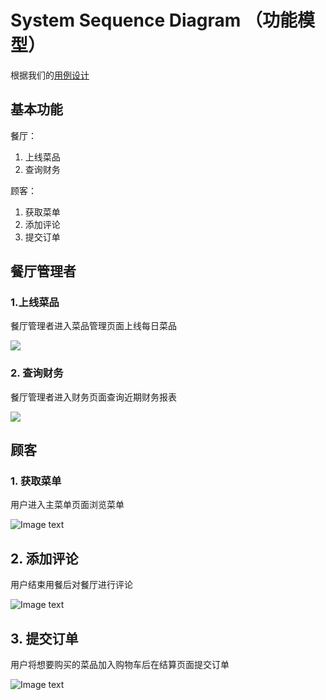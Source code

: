# System Sequence Diagram （功能模型）

根据我们的[用例设计](软件设计文档_用例图.md)

## 基本功能

餐厅：

1. 上线菜品
2. 查询财务

顾客：

1. 获取菜单
2. 添加评论
3. 提交订单

## 餐厅管理者

### 1.上线菜品

餐厅管理者进入菜品管理页面上线每日菜品

![](http://ww4.sinaimg.cn/large/006tNc79ly1g4g0ql8n7lj30oq0bo3zg.jpg)

### 2. 查询财务

餐厅管理者进入财务页面查询近期财务报表

![](http://ww3.sinaimg.cn/large/006tNc79ly1g4g0ial4soj30qe0b43yt.jpg)

## 顾客

### 1. 获取菜单

用户进入主菜单页面浏览菜单

![Image text](https://gitee.com/Johnsonleeeee/image/raw/master/dish.png)

## 2. 添加评论

用户结束用餐后对餐厅进行评论

![Image text](https://gitee.com/Johnsonleeeee/image/raw/master/comment.png)

## 3. 提交订单

用户将想要购买的菜品加入购物车后在结算页面提交订单

![Image text](https://gitee.com/Johnsonleeeee/image/raw/master/order.png)
